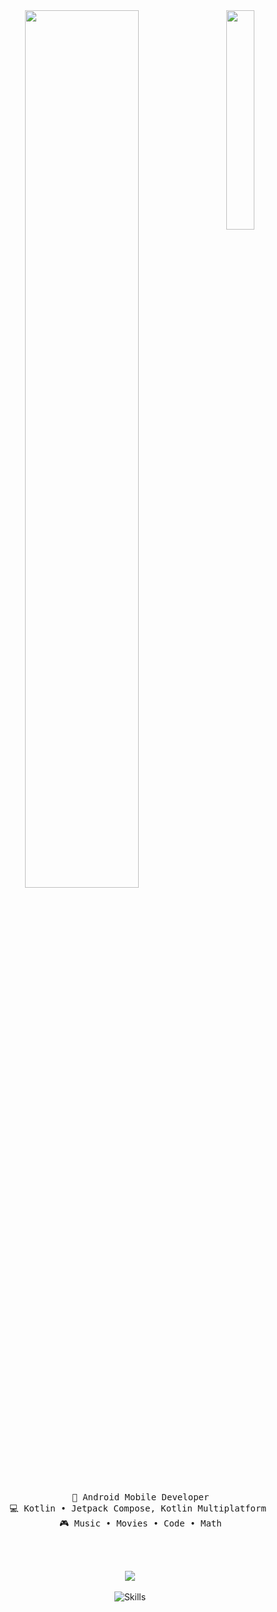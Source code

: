 <div align="center">
<img src="https://user-images.githubusercontent.com/74038190/212748830-4c709398-a386-4761-84d7-9e10b98fbe6e.gif" width="30%" align="right" />
<img src="https://readme-typing-svg.demolab.com?font=Inconsolata&weight=500&size=50&duration=4000&pause=300&color=A7A459&center=true&vCenter=true&multiline=true&repeat=false&random=false&width=1300&height=140&lines=Hello+world;I'm+Guilherme%2C+I'm+something+of+a+scientist+myself" width="60%" />
<br><br>
<pre>
    💼 Android Mobile Developer
    💻 Kotlin • Jetpack Compose, Kotlin Multiplatform 
    🎮 Music • Movies • Code • Math
</pre>
<br><br>
    
[![](https://img.shields.io/badge/LinkedIn-0077B5?style=for-the-badge&logo=linkedin&logoColor=white)](https://linkedin.com/in/guilherme-perroni)
<br><br>
![Skills](https://skillicons.dev/icons?i=androidstudio,kotlin,ktor,swift,dart,flutter&perline=3)

</div>
